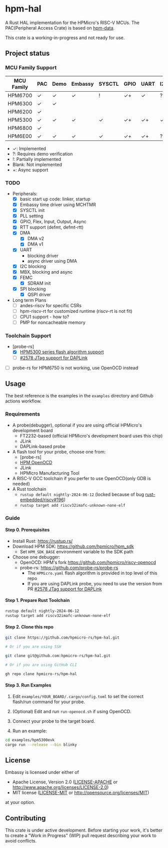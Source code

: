 # hpm-hal

A Rust HAL implementation for the HPMicro's RISC-V MCUs.
The PAC(Peripheral Access Crate) is based on [hpm-data].

This crate is a working-in-progress and not ready for use.

## Project status

### MCU Family Support

| MCU Family | PAC | Demo | Embassy | SYSCTL | GPIO | UART | I2C | SPI | DMA | MBX | TMR | ADC | USB |
|------------|-----|------|---------|--------|------|------|-----|-----|-----|-----|-----|-----|-----|
| HPM6700    | ✓   | ✓    | ✓       | !      | ✓+   | ✓    | ?   | ?   | ?   | ?   |     |     |     |
| HPM6300    | ✓   | ✓    |         |        |      |      |     |     |     |     |     |     |     |
| HPM6200    | ✓   |      |         |        |      |      |     |     |     |     |     |     |     |
| HPM5300    | ✓   | ✓    | ✓       | ✓      | ✓+   | ✓+   | ✓   | ✓   | ✓+  | ✓+  |     |     |     |
| HPM6800    | ✓   |      |         |        |      |      |     |     |     |     |     |     |     |
| HPM6E00    | ✓   | ✓    | ✓       | ✓      | ✓+   | ✓+   | ?   | ✓   | ✓+  | ✓+  |     |     |     |

- ✓: Implemented
- ?: Requires demo verification
- !: Partially implemented
- Blank: Not implemented
- +: Async support

### TODO

- Peripherals:
  - [x] basic start up code: linker, startup
  - [x] Embassy time driver using MCHTMR
  - [x] SYSCTL init
  - [x] PLL setting
  - [x] GPIO, Flex, Input, Output, Async
  - [x] RTT support (defmt, defmt-rtt)
  - [x] DMA
    - [x] DMA v2
    - [x] DMA v1
  - [x] UART
    - blocking driver
    - async driver using DMA
  - [x] I2C blocking
  - [x] MBX, blocking and async
  - [x] FEMC
    - [x] SDRAM init
  - [x] SPI blocking
    - [x] QSPI driver
- Long term Plans
  - [ ] andes-riscv for specific CSRs
  - [ ] hpm-riscv-rt for customized runtime (riscv-rt is not fit)
  - [ ] CPU1 support - how to?
  - [ ] PMP for noncacheable memory

### Toolchain Support

- [probe-rs]
  - [x] [HPM5300 series flash algorithm support](https://github.com/probe-rs/probe-rs/pull/2575)
  - [ ] [#2578 JTag support for DAPLink](https://github.com/probe-rs/probe-rs/pull/2578)
- [ ] probe-rs for HPM6750 is not working, use OpenOCD instead

## Usage

The best reference is the examples in the `examples` directory and Github actions workflow.

### Requirements

- A probe(debugger), optional if you are using official HPMicro's development board
  - FT2232-based (official HPMicro's development board uses this chip)
  - JLink
  - DAPLink-based probe
- A flash tool for your probe, choose one from:
  - [probe-rs]
  - [HPM OpenOCD]
  - JLink
  - HPMIcro Manufacturing Tool
- A RISC-V GCC toolchain if you perfer to use OpenOCD(only GDB is needed)
- A Rust toolchain
  - `rustup default nightly-2024-06-12` (locked because of bug [rust-embedded/riscv#196](https://github.com/rust-embedded/riscv/issues/196))
  - `rustup target add riscv32imafc-unknown-none-elf`

### Guide

#### Step 0. Prerequisites

- Install Rust: <https://rustup.rs/>
- Download HPM SDK: <https://github.com/hpmicro/hpm_sdk>
  - Set `HPM_SDK_BASE` environment variable to the SDK path
- Choose one debugger:
  - OpenOCD: HPM's fork <https://github.com/hpmicro/riscv-openocd>
  - probe-rs: <https://github.com/probe-rs/probe-rs>
    - The `HPMicro.yaml` flash algorithm is provided in top level of this repo
    - If you are using DAPLink probe, you need to use the version from PR [#2578 JTag support for DAPLink](https://github.com/probe-rs/probe-rs/pull/2578)

#### Step 1. Prepare Rust Toolchain

```bash
rustup default nightly-2024-06-12
rustup target add riscv32imafc-unknown-none-elf
```

#### Step 2. Clone this repo

```bash
git clone https://github.com/hpmicro-rs/hpm-hal.git

# Or if you are using SSH

git clone git@github.com:hpmicro-rs/hpm-hal.git

# Or if you are using GitHub CLI

gh repo clone hpmicro-rs/hpm-hal
```

#### Step 3. Run Examples

1. Edit `examples/YOUR_BOARD/.cargo/config.toml` to set the correct flash/run command for your probe.

2. (Optional) Edit and run `run-openocd.sh` if using OpenOCD.

3. Connect your probe to the target board.

4. Run an example:

```bash
cd examples/hpm5300evk
cargo run --release --bin blinky
```

## License

Embassy is licensed under either of

- Apache License, Version 2.0 ([LICENSE-APACHE](LICENSE-APACHE) or
  <http://www.apache.org/licenses/LICENSE-2.0>)
- MIT license ([LICENSE-MIT](LICENSE-MIT) or <http://opensource.org/licenses/MIT>)

at your option.

## Contributing

This crate is under active development. Before starting your work, it's better to create a "Work in Progress" (WIP) pull request describing your work to avoid conflicts.

[hpm-data]: https://github.com/andelf/hpm-data
[HPM OpenOCD]: https://github.com/hpmicro/riscv-openocd
